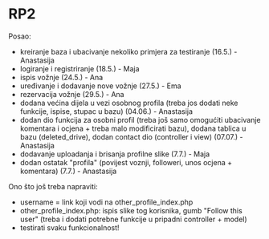 # RP2

Posao:

- kreiranje baza i ubacivanje nekoliko primjera za testiranje (16.5.) - Anastasija
- logiranje i registriranje (18.5.) - Maja
- ispis vožnje (24.5.) - Ana
- uređivanje i dodavanje nove vožnje (27.5.) - Ema
- rezervacija vožnje (29.5.) - Ana
- dodana većina dijela u vezi osobnog profila (treba jos dodati neke funkcije, ispise, stupac u bazu) (04.06.) - Anastasija
- dodan dio funkcija za osobni profil (treba još samo omogućiti ubacivanje komentara i ocjena + treba malo modificirati bazu),
  dodana tablica u bazu (deleted_drive), dodan contact dio (controller i view) (07.07.) - Anastasija
- dodavanje uploadanja i brisanja profilne slike (7.7.) - Maja
- dodan ostatak "profila" (povijest voznji, followeri, unos ocjena + komentara) (7.7.) - Anastasija


Ono što još treba napraviti:

- username = link koji vodi na other_profile_index.php
- other_profile_index.php: ispis slike tog korisnika, gumb "Follow this user" (treba i dodati potrebne funkcije u pripadni controller + model)
- testirati svaku funkcionalnost!
